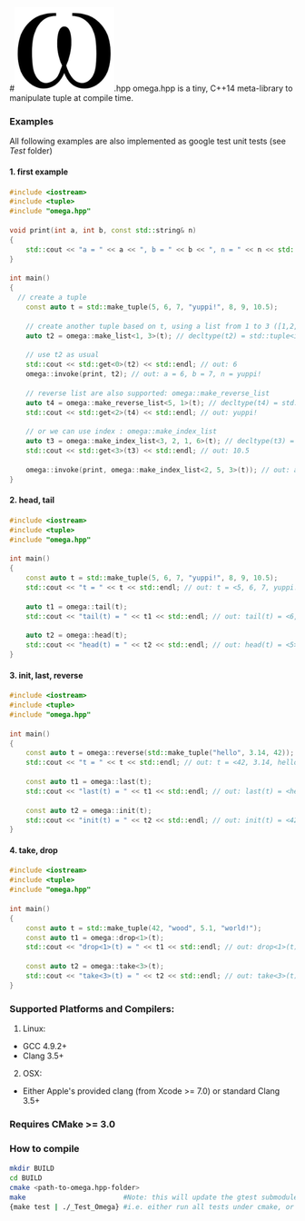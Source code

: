 #![omega](/images/omega_logo.png).hpp
omega.hpp is a tiny, C++14 meta-library to manipulate tuple at compile time.

### Examples
All following examples are also implemented as google test unit tests (see *Test* folder)

#### 1. first example
```cpp
#include <iostream>
#include <tuple>
#include "omega.hpp"

void print(int a, int b, const std::string& n)
{
	std::cout << "a = " << a << ", b = " << b << ", n = " << n << std::endl;
}

int main()
{
  // create a tuple
	const auto t = std::make_tuple(5, 6, 7, "yuppi!", 8, 9, 10.5);
	
	// create another tuple based on t, using a list from 1 to 3 ([1,2,3])
	auto t2 = omega::make_list<1, 3>(t); // decltype(t2) = std::tuple<int, int, const char*>
	
	// use t2 as usual
	std::cout << std::get<0>(t2) << std::endl; // out: 6
	omega::invoke(print, t2); // out: a = 6, b = 7, n = yuppi!
	
	// reverse list are also supported: omega::make_reverse_list
	auto t4 = omega::make_reverse_list<5, 1>(t); // decltype(t4) = std::tuple<int, int, const char*, int, int>
	std::cout << std::get<2>(t4) << std::endl; // out: yuppi!
	
	// or we can use index : omega::make_index_list
	auto t3 = omega::make_index_list<3, 2, 1, 6>(t); // decltype(t3) = std::tuple<const char*, int, int, double>
	std::cout << std::get<3>(t3) << std::endl; // out: 10.5
	
	omega::invoke(print, omega::make_index_list<2, 5, 3>(t)); // out: a = 7, b = 9, n = yuppi!
}
```

#### 2. head, tail
```cpp
#include <iostream>
#include <tuple>
#include "omega.hpp"

int main()
{
	const auto t = std::make_tuple(5, 6, 7, "yuppi!", 8, 9, 10.5);
	std::cout << "t = " << t << std::endl; // out: t = <5, 6, 7, yuppi!, 8, 9, 10.5>
	
	auto t1 = omega::tail(t);
	std::cout << "tail(t) = " << t1 << std::endl; // out: tail(t) = <6, 7, yuppi!, 8, 9, 10.5>

	auto t2 = omega::head(t);
	std::cout << "head(t) = " << t2 << std::endl; // out: head(t) = <5>
}
```

#### 3. init, last, reverse
```cpp
#include <iostream>
#include <tuple>
#include "omega.hpp"

int main()
{
	const auto t = omega::reverse(std::make_tuple("hello", 3.14, 42));
	std::cout << "t = " << t << std::endl; // out: t = <42, 3.14, hello>

	const auto t1 = omega::last(t);
	std::cout << "last(t) = " << t1 << std::endl; // out: last(t) = <hello>

	const auto t2 = omega::init(t);
	std::cout << "init(t) = " << t2 << std::endl; // out: init(t) = <42, 3.14>
}
```

#### 4. take, drop
```cpp
#include <iostream>
#include <tuple>
#include "omega.hpp"

int main()
{
	const auto t = std::make_tuple(42, "wood", 5.1, "world!");
	const auto t1 = omega::drop<1>(t);
	std::cout << "drop<1>(t) = " << t1 << std::endl; // out: drop<1>(t) = <wood, 5.1, world!>

	const auto t2 = omega::take<3>(t);
	std::cout << "take<3>(t) = " << t2 << std::endl; // out: take<3>(t) = <42, wood, 5.1>
}
```
### Supported Platforms and Compilers:
1. Linux:
 - GCC 4.9.2+
 - Clang 3.5+
2. OSX:
 - Either Apple's provided clang (from Xcode >= 7.0) or standard Clang 3.5+

### Requires CMake >= 3.0

### How to compile
```bash
mkdir BUILD
cd BUILD
cmake <path-to-omega.hpp-folder>
make                        #Note: this will update the gtest submodule
{make test | ./_Test_Omega} #i.e. either run all tests under cmake, or explicitly invoke the gtest application
```

